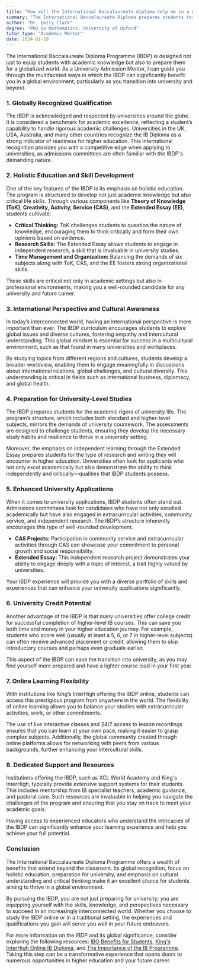 ```yaml
---
title: "How will the International Baccalaureate diploma help me in a global environment?"
summary: "The International Baccalaureate Diploma prepares students for global opportunities and is recognized by universities worldwide for academic excellence."
author: "Dr. Emily Clark"
degree: "PhD in Mathematics, University of Oxford"
tutor_type: "Academic Mentor"
date: 2024-01-18
---
```


The International Baccalaureate Diploma Programme (IBDP) is designed not just to equip students with academic knowledge but also to prepare them for a globalized world. As a University Admission Mentor, I can guide you through the multifaceted ways in which the IBDP can significantly benefit you in a global environment, particularly as you transition into university and beyond.

### 1. Globally Recognized Qualification

The IBDP is acknowledged and respected by universities around the globe. It is considered a benchmark for academic excellence, reflecting a student’s capability to handle rigorous academic challenges. Universities in the UK, USA, Australia, and many other countries recognize the IB Diploma as a strong indicator of readiness for higher education. This international recognition provides you with a competitive edge when applying to universities, as admissions committees are often familiar with the IBDP's demanding nature.

### 2. Holistic Education and Skill Development

One of the key features of the IBDP is its emphasis on holistic education. The program is structured to develop not just academic knowledge but also critical life skills. Through various components like **Theory of Knowledge (ToK)**, **Creativity, Activity, Service (CAS)**, and the **Extended Essay (EE)**, students cultivate:

- **Critical Thinking:** ToK challenges students to question the nature of knowledge, encouraging them to think critically and form their own opinions based on evidence.
- **Research Skills:** The Extended Essay allows students to engage in independent research, a skill that is invaluable in university studies.
- **Time Management and Organization:** Balancing the demands of six subjects along with ToK, CAS, and the EE fosters strong organizational skills.

These skills are critical not only in academic settings but also in professional environments, making you a well-rounded candidate for any university and future career.

### 3. International Perspective and Cultural Awareness

In today’s interconnected world, having an international perspective is more important than ever. The IBDP curriculum encourages students to explore global issues and diverse cultures, fostering empathy and intercultural understanding. This global mindset is essential for success in a multicultural environment, such as that found in many universities and workplaces.

By studying topics from different regions and cultures, students develop a broader worldview, enabling them to engage meaningfully in discussions about international relations, global challenges, and cultural diversity. This understanding is critical in fields such as international business, diplomacy, and global health.

### 4. Preparation for University-Level Studies

The IBDP prepares students for the academic rigors of university life. The program’s structure, which includes both standard and higher-level subjects, mirrors the demands of university coursework. The assessments are designed to challenge students, ensuring they develop the necessary study habits and resilience to thrive in a university setting.

Moreover, the emphasis on independent learning through the Extended Essay prepares students for the type of research and writing they will encounter in higher education. Universities often look for applicants who not only excel academically but also demonstrate the ability to think independently and critically—qualities that IBDP students possess.

### 5. Enhanced University Applications

When it comes to university applications, IBDP students often stand out. Admissions committees look for candidates who have not only excelled academically but have also engaged in extracurricular activities, community service, and independent research. The IBDP’s structure inherently encourages this type of well-rounded development.

- **CAS Projects:** Participation in community service and extracurricular activities through CAS can showcase your commitment to personal growth and social responsibility. 
- **Extended Essay:** This independent research project demonstrates your ability to engage deeply with a topic of interest, a trait highly valued by universities.

Your IBDP experience will provide you with a diverse portfolio of skills and experiences that can enhance your university applications significantly.

### 6. University Credit Potential

Another advantage of the IBDP is that many universities offer college credit for successful completion of higher-level IB courses. This can save you both time and money in your higher education journey. For example, students who score well (usually at least a 5, 6, or 7 in higher-level subjects) can often receive advanced placement or credit, allowing them to skip introductory courses and perhaps even graduate earlier.

This aspect of the IBDP can ease the transition into university, as you may find yourself more prepared and have a lighter course load in your first year.

### 7. Online Learning Flexibility

With institutions like King’s InterHigh offering the IBDP online, students can access this prestigious program from anywhere in the world. The flexibility of online learning allows you to balance your studies with extracurricular activities, work, or other commitments. 

The use of live interactive classes and 24/7 access to lesson recordings ensures that you can learn at your own pace, making it easier to grasp complex subjects. Additionally, the global community created through online platforms allows for networking with peers from various backgrounds, further enhancing your intercultural skills.

### 8. Dedicated Support and Resources

Institutions offering the IBDP, such as XCL World Academy and King's InterHigh, typically provide extensive support systems for their students. This includes mentorship from IB specialist teachers, academic guidance, and pastoral care. Such resources are invaluable in helping you navigate the challenges of the program and ensuring that you stay on track to meet your academic goals.

Having access to experienced educators who understand the intricacies of the IBDP can significantly enhance your learning experience and help you achieve your full potential.

### Conclusion

The International Baccalaureate Diploma Programme offers a wealth of benefits that extend beyond the classroom. Its global recognition, focus on holistic education, preparation for university, and emphasis on cultural understanding and critical thinking make it an excellent choice for students aiming to thrive in a global environment.

By pursuing the IBDP, you are not just preparing for university; you are equipping yourself with the skills, knowledge, and perspectives necessary to succeed in an increasingly interconnected world. Whether you choose to study the IBDP online or in a traditional setting, the experiences and qualifications you gain will serve you well in your future endeavors. 

For more information on the IBDP and its global significance, consider exploring the following resources: [IBO Benefits for Students](https://www.ibo.org/benefits/benefits-for-students/), [King's InterHigh Online IB Diploma](https://kingsinterhigh.co.uk/ib-online/), and [The Importance of the IB Programme](https://www.bestcolleges.com/blog/ib-program/). Taking this step can be a transformative experience that opens doors to numerous opportunities in higher education and your future career.
    